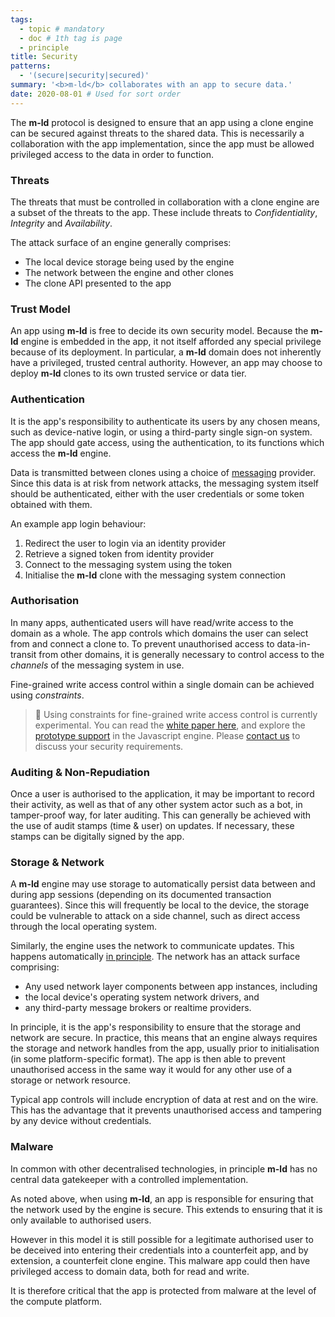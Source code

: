 ```yaml
---
tags:
  - topic # mandatory
  - doc # 1th tag is page
  - principle
title: Security
patterns:
  - '(secure|security|secured)'
summary: '<b>m-ld</b> collaborates with an app to secure data.'
date: 2020-08-01 # Used for sort order
---
```

The **m-ld** protocol is designed to ensure that an app using a clone engine can
be secured against threats to the shared data. This is necessarily a
collaboration with the app implementation, since the app must be allowed
privileged access to the data in order to function.

### Threats
The threats that must be controlled in collaboration with a clone engine are a subset of the threats to the app. These include threats to *Confidentiality*, *Integrity* and *Availability*.

The attack surface of an engine generally comprises:
- The local device storage being used by the engine
- The network between the engine and other clones
- The clone API presented to the app

### Trust Model
An app using **m-ld** is free to decide its own security model. Because the **m-ld** engine is embedded in the app, it not itself afforded any special privilege because of its deployment. In particular, a **m-ld** domain does not inherently have a privileged, trusted central authority. However, an app may choose to deploy **m-ld** clones to its own trusted service or data tier.

### Authentication
It is the app's responsibility to authenticate its users by any chosen means, such as device-native login, or using a third-party single sign-on system. The app should gate access, using the authentication, to its functions which access the **m-ld** engine.

Data is transmitted between clones using a choice of [messaging](/doc/#messaging) provider. Since this data is at risk from network attacks, the messaging system itself should be authenticated, either with the user credentials or some token obtained with them.

An example app login behaviour:
1. Redirect the user to login via an identity provider
2. Retrieve a signed token from identity provider
3. Connect to the messaging system using the token
4. Initialise the **m-ld** clone with the messaging system connection

### Authorisation
In many apps, authenticated users will have read/write access to the domain as a whole. The app controls which domains the user can select from and connect a clone to. To prevent unauthorised access to data-in-transit from other domains, it is generally necessary to control access to the _channels_ of the messaging system in use.

Fine-grained write access control within a single domain can be achieved using _constraints_.

> 🚧 Using constraints for fine-grained write access control is currently experimental. You can read the [white paper here](https://github.com/m-ld/m-ld-security-spec/blob/main/design/suac.md), and explore the [prototype support](https://js.m-ld.org/classes/writepermitted.html) in the Javascript engine. Please [contact us](/hello/) to discuss your security requirements.

### Auditing & Non-Repudiation
Once a user is authorised to the application, it may be important to record their activity, as well as that of any other system actor such as a bot, in tamper-proof way, for later auditing. This can generally be achieved with the use of audit stamps (time & user) on updates. If necessary, these stamps can be digitally signed by the app.

### Storage & Network
A **m-ld** engine may use storage to automatically persist data between and
during app sessions (depending on its documented transaction guarantees). Since
this will frequently be local to the device, the storage could be vulnerable to
attack on a side channel, such as direct access through the local operating
system.

Similarly, the engine uses the network to communicate updates. This happens
automatically [in&nbsp;principle](/doc/#realtime). The network has an attack
surface comprising:
- Any used network layer components between app instances, including
- the local device's operating system network drivers, and
- any third-party message brokers or realtime providers.

In principle, it is the app's responsibility to ensure that the storage and
network are secure. In practice, this means that an engine always requires the
storage and network handles from the app, usually prior to initialisation (in
some platform-specific format). The app is then able to prevent unauthorised
access in the same way it would for any other use of a storage or network
resource.

Typical app controls will include encryption of data at rest and on the wire.
This has the advantage that it prevents unauthorised access and tampering by any
device without credentials.

### Malware
In common with other decentralised technologies, in principle **m-ld** has no
central data gatekeeper with a controlled implementation.

As noted above, when using **m-ld**, an app is responsible for ensuring that the
network used by the engine is secure. This extends to ensuring that it is only
available to authorised users.

However in this model it is still possible for a legitimate authorised user to
be deceived into entering their credentials into a counterfeit app, and by
extension, a counterfeit clone engine. This malware app could then have
privileged access to domain data, both for read and write.

It is therefore critical that the app is protected from malware at the level of
the compute platform.